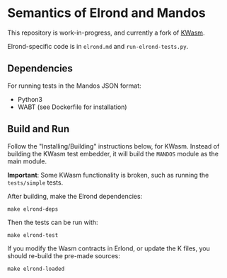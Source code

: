 Semantics of Elrond and Mandos
==============================

This repository is work-in-progress, and currently a fork of [KWasm](https://github.com/kframework/wasm-semantics).

Elrond-specific code is in `elrond.md` and `run-elrond-tests.py`.

Dependencies
------------

For running tests in the Mandos JSON format:

* Python3
* WABT (see Dockerfile for installation)

Build and Run
-------------

Follow the "Installing/Building" instructions below, for KWasm.
Instead of building the KWasm test embedder, it will build the `MANDOS` module as the main module.

**Important**: Some KWasm functionality is broken, such as running the `tests/simple` tests.

After building, make the Elrond dependencies:

```
make elrond-deps
```

Then the tests can be run with:

```
make elrond-test
```

If you modify the Wasm contracts in Erlond, or update the K files, you should re-build the pre-made sources:

```
make elrond-loaded
```
